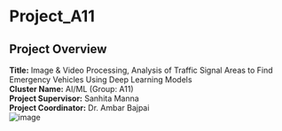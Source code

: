 #  Project_A11
## Project Overview

**Title:** Image & Video Processing, Analysis of Traffic Signal Areas to Find Emergency Vehicles Using Deep Learning Models  
**Cluster Name:** AI/ML (Group: A11)  
**Project Supervisor:** Sanhita Manna  
**Project Coordinator:** Dr. Ambar Bajpai  
![image](https://github.com/user-attachments/assets/9a41af40-6615-48c0-afaf-935b20404626)
